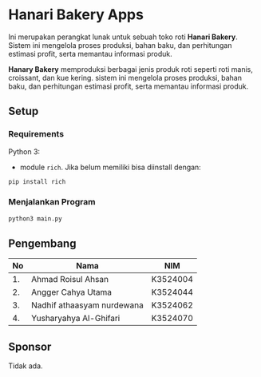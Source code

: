 # Hanari Bakery Apps

Ini merupakan perangkat lunak untuk sebuah toko roti **Hanari Bakery**. Sistem ini mengelola proses produksi, bahan baku, dan perhitungan estimasi profit, serta memantau informasi produk.

**Hanary Bakery** memproduksi berbagai jenis produk roti seperti roti manis, croissant, dan kue kering. 
sistem ini mengelola proses produksi, bahan baku, dan perhitungan estimasi profit, serta memantau informasi produk.

## Setup
### Requirements
Python 3:
- module `rich`. Jika belum memiliki bisa diinstall dengan:
```sh
pip install rich
```

### Menjalankan Program
```bash
python3 main.py
```

## Pengembang
| No | Nama | NIM |
|--|--|--|
|1.|Ahmad Roisul Ahsan|K3524004|
|2.|Angger Cahya Utama|K3524044|
|3.|Nadhif athaasyam nurdewana|K3524062|
|4.|Yusharyahya Al-Ghifari|K3524070|

## Sponsor
Tidak ada.